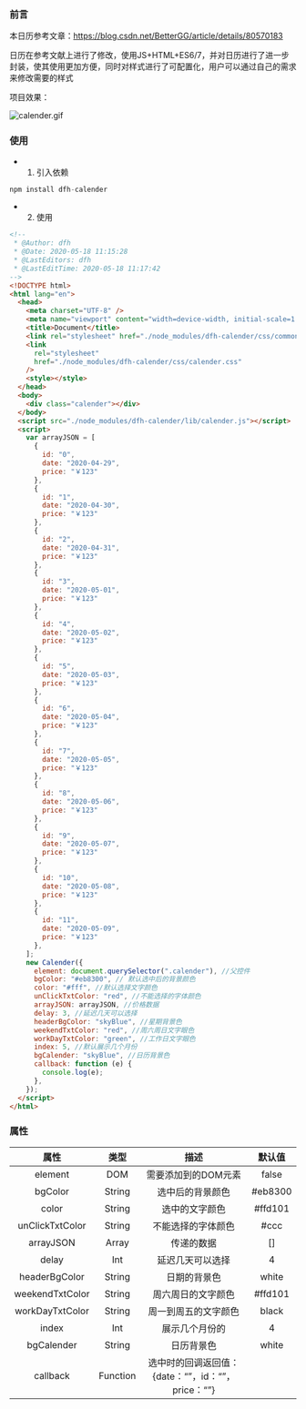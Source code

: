 ### 前言

本日历参考文章：https://blog.csdn.net/BetterGG/article/details/80570183

日历在参考文献上进行了修改，使用JS+HTML+ES6/7，并对日历进行了进一步封装，使其使用更加方便，同时对样式进行了可配置化，用户可以通过自己的需求来修改需要的样式

项目效果：

![calender.gif](https://img-blog.csdnimg.cn/20200519143222765.gif)

### 使用

+ 1. 引入依赖

```javascript
npm install dfh-calender
```

+ 2. 使用

```html
<!--
 * @Author: dfh
 * @Date: 2020-05-18 11:15:28
 * @LastEditors: dfh
 * @LastEditTime: 2020-05-18 11:17:42
-->
<!DOCTYPE html>
<html lang="en">
  <head>
    <meta charset="UTF-8" />
    <meta name="viewport" content="width=device-width, initial-scale=1.0" />
    <title>Document</title>
    <link rel="stylesheet" href="./node_modules/dfh-calender/css/common.css" />
    <link
      rel="stylesheet"
      href="./node_modules/dfh-calender/css/calender.css"
    />
    <style></style>
  </head>
  <body>
    <div class="calender"></div>
  </body>
  <script src="./node_modules/dfh-calender/lib/calender.js"></script>
  <script>
    var arrayJSON = [
      {
        id: "0",
        date: "2020-04-29",
        price: "￥123"
      },
      {
        id: "1",
        date: "2020-04-30",
        price: "￥123"
      },
      {
        id: "2",
        date: "2020-04-31",
        price: "￥123"
      },
      {
        id: "3",
        date: "2020-05-01",
        price: "￥123"
      },
      {
        id: "4",
        date: "2020-05-02",
        price: "￥123"
      },
      {
        id: "5",
        date: "2020-05-03",
        price: "￥123"
      },
      {
        id: "6",
        date: "2020-05-04",
        price: "￥123"
      },
      {
        id: "7",
        date: "2020-05-05",
        price: "￥123"
      },
      {
        id: "8",
        date: "2020-05-06",
        price: "￥123"
      },
      {
        id: "9",
        date: "2020-05-07",
        price: "￥123"
      },
      {
        id: "10",
        date: "2020-05-08",
        price: "￥123"
      },
      {
        id: "11",
        date: "2020-05-09",
        price: "￥123"
      },
    ];
    new Calender({
      element: document.querySelector(".calender"), //父控件
      bgColor: "#eb8300", // 默认选中后的背景颜色
      color: "#fff", //默认选择文字颜色
      unClickTxtColor: "red", //不能选择的字体颜色
      arrayJSON: arrayJSON, //价格数据
      delay: 3, //延迟几天可以选择
      headerBgColor: "skyBlue", //星期背景色
      weekendTxtColor: "red", //周六周日文字眼色
      workDayTxtColor: "green", //工作日文字眼色
      index: 5, //默认展示几个月份
      bgCalender: "skyBlue", //日历背景色
      callback: function (e) {
        console.log(e);
      },
    });
  </script>
</html>
```

### 属性

|      属性       |   类型   |                       描述                        |  默认值  |
| :-------------: | :------: | :-----------------------------------------------: | :------: |
|     element     |   DOM    |                需要添加到的DOM元素                |  false   |
|     bgColor     |  String  |                 选中后的背景颜色                  | #eb8300  |
|      color      |  String  |                  选中的文字颜色                   | \#ffd101 |
| unClickTxtColor |  String  |                不能选择的字体颜色                 |  \#ccc   |
|    arrayJSON    |  Array   |                    传递的数据                     |    []    |
|      delay      |   Int    |                 延迟几天可以选择                  |    4     |
|  headerBgColor  |  String  |                   日期的背景色                    |  white   |
| weekendTxtColor |  String  |                周六周日的文字颜色                 | #ffd101  |
| workDayTxtColor |  String  |               周一到周五的文字颜色                |  black   |
|      index      |   Int    |                  展示几个月份的                   |    4     |
|   bgCalender    |  String  |                    日历背景色                     |  white   |
|    callback     | Function | 选中时的回调返回值：{date：“”，id：“”，price：“”} |          |

